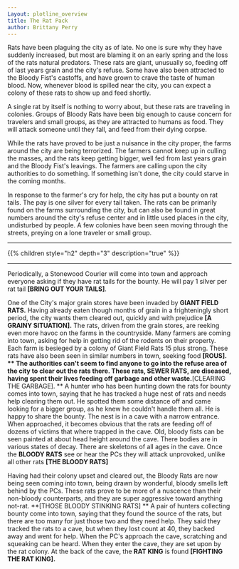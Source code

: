 ```yaml
---
Layout: plotline_overview
title: The Rat Pack
author: Brittany Perry
---
```






Rats have been plaguing the city as of late. No one is sure why they have suddenly increased, but most are blaming it on an early spring and the loss of the rats natural predators. These rats are giant, unusually so, feeding off of last years grain and the city's refuse. Some have also been attracted to the Bloody Fist's castoffs, and have grown to crave the taste of human blood. Now, whenever blood is spilled near the city, you can expect a colony of these rats to show up and feed shortly. 

A single rat by itself is nothing to worry about, but these rats are traveling in colonies. Groups of Bloody Rats have been big enough to cause concern for travelers and small groups, as they are attracted to humans as food. They will attack someone until they fall, and feed from their dying corpse.

While the rats have proved to be just a nuisance in the city proper, the farms around the city are being terrorized. The farmers cannot keep up in culling the masses, and the rats keep getting bigger, well fed from last years grain and the Bloody Fist's leavings. The farmers are calling upon the city authorities to do something. If something isn't done, the city could starve in the coming months.

In response to the farmer's cry for help, the city has put a bounty on rat tails. The pay is one silver for every tail taken. The rats can be primarily found on the farms surrounding the city, but can also be found in great numbers around the city's refuse center and in little used places in the city, undisturbed by people. A few colonies have been seen moving through the streets, preying on a lone traveler or small group.

---

{{% children style="h2" depth="3" description="true" %}}

---



Periodically, a Stonewood Courier will come into town and approach everyone asking if they have rat tails for the bounty. He will pay 1 silver per rat tail **[BRING OUT YOUR TAILS]**.

One of the City's major grain stores have been invaded by **GIANT FIELD RATS.** Having already eaten though months of grain in a frighteningly short period, the city wants them cleared out, quickly and with prejudice **[A GRAINY SITUATION].** The rats, driven from the grain stores, are reeking even more havoc on the farms in the countryside. Many farmers are coming into town, asking for help in getting rid of the rodents on their property. Each farm is besieged by a colony of Giant Field Rats 15 plus strong. These rats have also been seen in similar numbers in town, seeking food **[ROUS]. 
**	The authorities can't seem to find anyone to go into the refuse area of the city to clear out the rats there. These rats, **SEWER RATS**, are diseased, having spent their lives feeding off garbage and other waste.**[CLEARING THE GARBAGE].
**	A hunter who has been hunting down the rats for bounty comes into town, saying that he has tracked a huge nest of rats and needs help clearing them out. He spotted them some distance off and came looking for a bigger group, as he knew he couldn't handle them all. He is happy to share the bounty. The nest is in a cave with a narrow entrance. When approached, it becomes obvious that the rats are feeding off of dozens of victims that where trapped in the cave. Old, bloody fists can be seen painted at about head height around the cave. There bodies are in various states of decay. There are skeletons of all ages in the cave. Once the **BLOODY RATS** see or hear the PCs they will attack unprovoked, unlike all other rats **[THE BLOODY RATS]**

Having had their colony upset and cleared out, the Bloody Rats are now being seen coming into town, being drawn by wonderful, bloody smells left behind by the PCs. These rats prove to be more of a nuscence than their non-bloody counterparts, and they are super aggressive toward anything not-rat. **[THOSE BLOODY STINKING RATS]
**	A pair of hunters collecting bounty come into town, saying that they found the source of the rats, but there are too many for just those two and they need help. They said they tracked the rats to a cave, but when they lost count at 40, they backed away and went for help. When the PC's approach the cave, scratching and squeaking can be heard. When they enter the cave, they are set upon by the rat colony. At the back of the cave, the **RAT KING** is found **[FIGHTING THE RAT KING].**